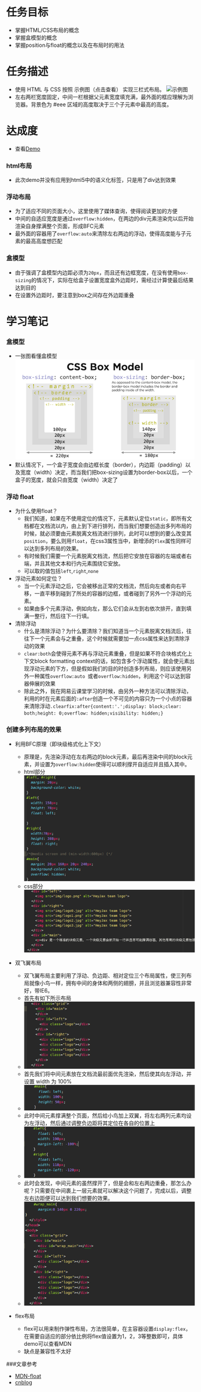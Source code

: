 # 任务目标
* 掌握HTML/CSS布局的概念
* 掌握盒模型的概念
* 掌握position与float的概念以及在布局时的用法

# 任务描述
* 使用 HTML 与 CSS 按照 示例图（点击查看） 实现三栏式布局。
![示例图](http://7xrp04.com1.z0.glb.clouddn.com/task_1_3_1.png)
* 左右两栏宽度固定，中间一栏根据父元素宽度填充满，最外面的框应理解为浏览器。背景色为 #eee 区域的高度取决于三个子元素中最高的高度。

# 达成度
* 查看[Demo](http://codepen.io/StevenYuysy/details/XdjwGY/)

### html布局
* 此次demo并没有应用到html5中的语义化标签，只是用了div达到效果

### 浮动布局
* 为了适应不同的页面大小，这里使用了媒体查询，使得阅读更加的方便
* 中间的自适应宽度是通过``overflow:hidden``，在两边的div元素渲染完以后开始渲染自身撑满整个页面，形成BFC元素
* 最外面的容器用了``overflow:auto``来清除左右两边的浮动，使得高度能与子元素的最高高度想匹配
### 盒模型

* 由于强调了盒模型内边距必须为``20px``，而且还有边框宽度，在没有使用``box-sizing``的情况下，实际在给盒子设置宽度盒外边距时，需经过计算使最后结果达到目的
* 在设置外边距时，要注意到box之间存在外边距重叠

# 学习笔记

### 盒模型
* 一张图看懂盒模型
![css box model](img/css-box-model-border-content_590x328.jpg)
* 默认情况下，一个盒子宽度会由边框长度（border），内边距（padding）以及宽度（width）决定，而当我们把box-sizing设置为border-box以后，一个盒子的宽度，就会只由宽度（width）决定了

### 浮动 float
* 为什么使用float？
    * 我们知道，如果在不使用定位的情况下，元素默认定位``static``，即所有文档都在文档流以内，由上到下进行排列，而当我们想要创造出多列布局的时候，就必须要由元素脱离文档流进行排列，此时可以想到的要么改变其``position``，要么则用``float``，在css3属性当中，新增添的``flex``属性同样可以达到多列布局的效果。    
    * 有时候我们需要一个元素脱离文档流，然后把它安放在容器的左端或者右端，并且其他文本和行内元素围绕它安放。
    * 可以取的值包括``left``,``right``,``none``
* 浮动元素如何定位？
    * 当一个元素浮动之后，它会被移出正常的文档流，然后向左或者向右平移，一直平移到碰到了所处的容器的边框，或者碰到了另外一个浮动的元素。
    * 如果由多个元素浮动，例如向左，那么它们会从左到右依次排开，直到填满一整行，然后往下一行填。
* 清除浮动
    * 什么是清除浮动？为什么要清除？我们知道当一个元素脱离文档流后，往往下一个元素会与之重叠，这个时候就需要加一点css属性来达到清除浮动的效果
    * ``clear:both``会使得元素不再与浮动元素重叠，但是如果不符合块格式化上下文block formatting context的话，如包含多个浮动属性，就会使元素出现浮动元素的下方，但是假如我们的目的时创造多列布局，则应该使用另外一种属性``overflow:auto ``或者``overflow:hidden``，利用这个可以达到容器伸展的效果
    * 除此之外，我在网易云课堂学习的时候，由另外一种方法可以清除浮动，利用的时在元素后面的``:after``创造一个不可见的内容只为一个小点的容器来清除浮动``.clearfix:after{content:'.';display: block;clear: both;height: 0;overflow: hidden;visibility: hidden;}``

### 创建多列布局的效果
* 利用BFC原理（即块级格式化上下文）
    * 原理是，先渲染浮动在左右两边的block元素，最后再渲染中间的block元素，并设置为``overflow:hidden``使得可以顺利撑开自适应并且插入其中。
    * html部分
    ![BFC-HTML](img/BFCcss.png)
    * css部分
    ![BFC-CSS](img/BFChtml.png)

* 双飞翼布局
    * 双飞翼布局主要利用了浮动、负边距、相对定位三个布局属性，使三列布局就像小鸟一样，拥有中间的身体和两侧的翅膀，并且浏览器兼容性非常好，带IE6。
    * 首先有如下所示布局
    * ![](img/双1.png)
    * 首先我们将中间元素放在文档流最前面优先渲染，然后使其向左浮动，并设置 width 为 100%
    * ![](img/双2.png)
    * 此时中间元素撑满整个页面，然后给小鸟加上双翼，将左右两列元素均设为左浮动，然后通过调整负边距将其定位在各自的位置上
    * ![](img/双3.png)
    * 此时会发现，中间元素的虽然撑开了，但是会和左右两边重叠，那怎么办呢？只需要在中间裹上一层元素就可以解决这个问题了，完成以后，调整左右边距便可以达到我们想要的效果。
    * ![](img/双4.png)

* flex布局
    * flex可以用来制作弹性布局，方法很简单，在主容器设置``display:flex``，在需要自适应的部分依比例将flex值设置为1，2，3等整数即可，具体demo可以查看MDN
    * 缺点是兼容性不太好

###文章参考
* [MDN-float](https://developer.mozilla.org/en-US/docs/Web/CSS/float)
* [cnblog](http://www.cnblogs.com/honoka/p/5161836.html)
